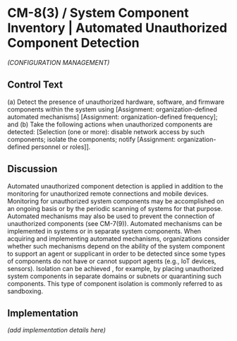 # CM-8(3) / System Component Inventory | Automated Unauthorized Component Detection

_(CONFIGURATION MANAGEMENT)_

## Control Text


(a) Detect the presence of unauthorized hardware, software, and firmware components within the system using [Assignment: organization-defined automated mechanisms]
                     [Assignment: organization-defined frequency]; and
(b) Take the following actions when unauthorized components are detected: [Selection (one or more): disable network access by such components; isolate the components; notify [Assignment: organization-defined personnel or roles]].

## Discussion

Automated unauthorized component detection is applied in addition to the monitoring for unauthorized remote connections and mobile devices. Monitoring for unauthorized system components may be accomplished on an ongoing basis or by the periodic scanning of systems for that purpose. Automated mechanisms may also be used to prevent the connection of unauthorized components (see CM-7(9)). Automated mechanisms can be implemented in systems or in separate system components. When acquiring and implementing automated mechanisms, organizations consider whether such mechanisms depend on the ability of the system component to support an agent or supplicant in order to be detected since some types of components do not have or cannot support agents (e.g., IoT devices, sensors). Isolation can be achieved , for example, by placing unauthorized system components in separate domains or subnets or quarantining such components. This type of  component isolation is commonly referred to as sandboxing.
               

## Implementation

_(add implementation details here)_